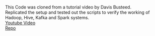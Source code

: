 This Code was cloned from a tutorial video by Davis Busteed.\
Replicated the setup and tested out the scripts to verify the working of Hadoop, Hive, Kafka and Spark systems. \
[Youtube Video](https://www.youtube.com/watch?v=9D7-BZnPiTY) \
[Repo](https://github.com/dbusteed/kafka-spark-streaming-example.git)
